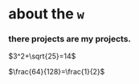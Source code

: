 # about the `w`
### there projects are my projects.

$3^2+\sqrt{25}=14$

$\frac{64}{128}=\frac{1}{2}$
